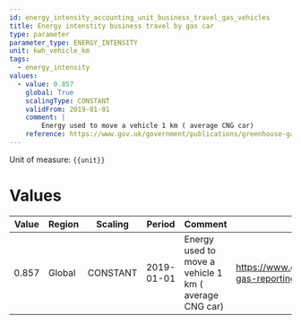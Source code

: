 ```yaml
---
id: energy_intensity_accounting_unit_business_travel_gas_vehicles
title: Energy intenstity business travel by gas car
type: parameter
parameter_type: ENERGY_INTENSITY
unit: kwh_vehicle_km
tags:
  - energy_intensity
values:
  - value: 0.857
    global: True
    scalingType: CONSTANT
    validFrom: 2019-01-01
    comment: |
        Energy used to move a vehicle 1 km ( average CNG car)
    reference: https://www.gov.uk/government/publications/greenhouse-gas-reporting-conversion-factors-2020
---
```



Unit of measure: `{{unit}}`


# Values


| Value | Region | Scaling | Period | Comment | Reference |
|-------|--------|---------|--------|---------|-----------|
| 0.857 | Global | CONSTANT | 2019-01-01 | Energy used to move a vehicle 1 km ( average CNG car) | https://www.gov.uk/government/publications/greenhouse-gas-reporting-conversion-factors-2020 |


